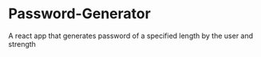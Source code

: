 # Password-Generator
A react app that generates password of a specified length by the user and strength
